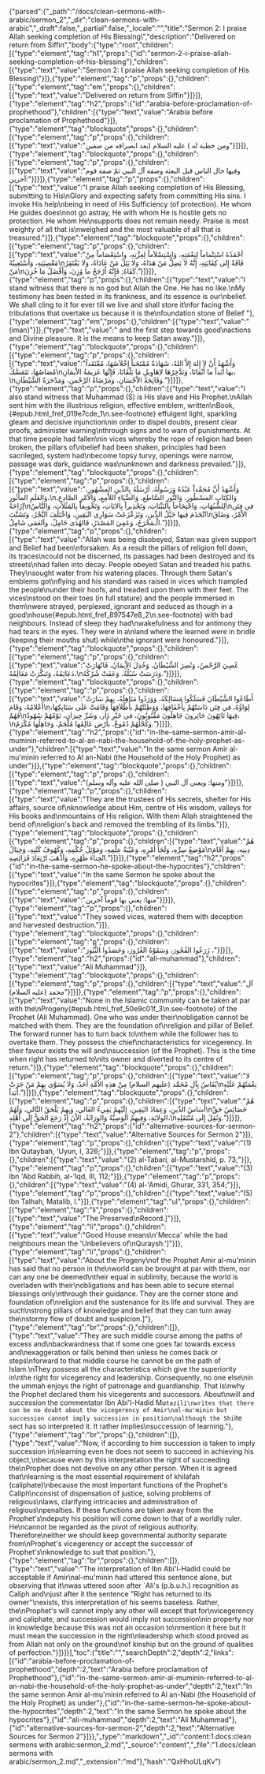{"parsed":{"_path":"/docs/clean-sermons-with-arabic/sermon_2","_dir":"clean-sermons-with-arabic","_draft":false,"_partial":false,"_locale":"","title":"Sermon 2:  I praise Allah seeking completion of His Blessing\\","description":"Delivered on return from Siffin","body":{"type":"root","children":[{"type":"element","tag":"h1","props":{"id":"sermon-2-i-praise-allah-seeking-completion-of-his-blessing"},"children":[{"type":"text","value":"Sermon 2:  I praise Allah seeking completion of His Blessing\\"}]},{"type":"element","tag":"p","props":{},"children":[{"type":"element","tag":"em","props":{},"children":[{"type":"text","value":"Delivered on return from Siffin"}]}]},{"type":"element","tag":"h2","props":{"id":"arabia-before-proclamation-of-prophethood"},"children":[{"type":"text","value":"Arabia before proclamation of Prophethood"}]},{"type":"element","tag":"blockquote","props":{},"children":[{"type":"element","tag":"p","props":{},"children":[{"type":"text","value":"ومن خطبة له ) عليه السلام (بعد انصرافه من صفين"}]}]},{"type":"element","tag":"blockquote","props":{},"children":[{"type":"element","tag":"p","props":{},"children":[{"type":"text","value":"وفيها حال الناس قبل البعثة وصفة آل النبي ثمّ صفة قوم آخرين:"}]}]},{"type":"element","tag":"p","props":{},"children":[{"type":"text","value":"I praise Allah seeking completion of His Blessing, submitting to His\nGlory and expecting safety from committing His sins. I invoke His help\nbeing in need of His Sufficiency (of protection). He whom He guides does\nnot go astray, He with whom He is hostile gets no protection. He whom He\nsupports does not remain needy. Praise is most weighty of all that is\nweighed and the most valuable of all that is treasured."}]},{"type":"element","tag":"blockquote","props":{},"children":[{"type":"element","tag":"p","props":{},"children":[{"type":"text","value":"أحْمَدُهُ اسْتِتْماماً لِنِعْمَتِهِ، وَاسْتِسْلاَماً لِعِزَّتِهِ، واسْتِعْصَاماً مِنْ مَعْصِيَتِهِ، وَأَسْتَعِينُهُ\nفَاقَةً إِلى كِفَايَتِهِ، إِنَّهُ لاَ يَضِلُّ مَنْ هَدَاهُ، وَلا يَئِلُ مَنْ عَادَاهُ، وَلا يَفْتَقِرُ مَنْ\nكَفَاهُ; فَإِنَّهُ أَرْجَحُ ما وُزِنَ، وَأَفْضَلُ مَا خُزِنَ."}]}]},{"type":"element","tag":"p","props":{},"children":[{"type":"text","value":"I stand witness that there is no god but Allah the One. He has no like.\nMy testimony has been tested in its frankness, and its essence is our\nbelief. We shall cling to it for ever till we live and shall store it\nfor facing the tribulations that overtake us because it is the\nfoundation stone of Belief "},{"type":"element","tag":"em","props":{},"children":[{"type":"text","value":"(iman)"}]},{"type":"text","value":" and the first step towards good\nactions and Divine pleasure. It is the means to keep Satan away."}]},{"type":"element","tag":"blockquote","props":{},"children":[{"type":"element","tag":"p","props":{},"children":[{"type":"text","value":"وَأَشْهَدُ أَنْ لاَ إِلهَ إِلاَّ اللهُ، شَهَادَةً مُمْتَحَناً إِخْلاَصُهَا، مُعْتَقَداً مُصَاصُهَا، نَتَمَسَّكُ\nبها أَبَداً ما أَبْقانَا، وَنَدَّخِرُهَا لاِهَاوِيلِ مَا يَلْقَانَا، فَإِنَّها عَزيمَةُ الاْيمَانِ،\nوَفَاتِحَةُ الاْحْسَانِ، وَمَرْضَاةُ الرَّحْمنِ، وَمَدْحَرَةُ الشَّيْطَانِ."}]}]},{"type":"element","tag":"p","props":{},"children":[{"type":"text","value":"I also stand witness that Muhammad (S) is His slave and His Prophet.\nAllah sent him with the illustrious religion, effective emblem, written\nBook,{#epub.html_fref_019e7cde_1\n.see-footnote} effulgent light, sparkling gleam and decisive injunction\nin order to dispel doubts, present clear proofs, administer warning\nthrough signs and to warn of punishments. At that time people had fallen\nin vices whereby the rope of religion had been broken, the pillars of\nbelief had been shaken, principles had been sacrileged, system had\nbecome topsy turvy, openings were narrow, passage was dark, guidance was\nunknown and darkness prevailed."}]},{"type":"element","tag":"blockquote","props":{},"children":[{"type":"element","tag":"p","props":{},"children":[{"type":"text","value":"وَأَشْهَدُ أَنَّ مُحَمَّداً عَبْدُهُ وَرَسُولُهُ، أرْسَلَهُ بِالدِّينِ المشْهُورِ، وَالعَلَمِ المأْثُورِ،\nوَالكِتَابِ المسْطُورِ، وَالنُّورِ السَّاطِعِ، وَالضِّيَاءِ اللاَّمِعِ، وَالاَمْرِ الصَّادِعِ، إزَاحَةً\nلِلشُّبُهَاتِ، وَاحْتِجَاجاً بِالبَيِّنَاتِ، وَتَحْذِيراً بِالايَاتِ، وَتَخْويفاً بِالمَثُلاَتِ، وَالنَّاسُ\nفي فِتَن انْجَذَمَ فِيها حَبْلُ الدِّينِ، وَتَزَعْزَعَتْ سَوَارِي اليَقِينِ، وَاخْتَلَفَ النَّجْرُ، وَتَشَتَّتَ\nالاْمْرُ، وَضَاقَ الْـمَخْرَجُ، وَعَمِيَ المَصْدَرُ، فَالهُدَى خَامِلٌ، واَلعَمَى شَامِلٌ."}]}]},{"type":"element","tag":"p","props":{},"children":[{"type":"text","value":"Allah was being disobeyed, Satan was given support and Belief had been\nforsaken. As a result the pillars of religion fell down, its traces\ncould not be discerned, its passages had been destroyed and its streets\nhad fallen into decay. People obeyed Satan and treaded his paths. They\nsought water from his watering places. Through them Satan's emblems got\nflying and his standard was raised in vices which trampled the people\nunder their hoofs, and treaded upon them with their feet. The vices\nstood on their toes (in full stature) and the people immersed in them\nwere strayed, perplexed, ignorant and seduced as though in a good\nhouse{#epub.html_fref_897547e8_2\n.see-footnote} with bad neighbours. Instead of sleep they had\nwakefulness and for antimony they had tears in the eyes. They were in a\nland where the learned were in bridle (keeping their mouths shut) while\nthe ignorant were honoured."}]},{"type":"element","tag":"blockquote","props":{},"children":[{"type":"element","tag":"p","props":{},"children":[{"type":"text","value":"عُصِيَ الرَّحْمنُ، وَنُصِرَ الشَّيْطَانُ، وَخُذِلَ الاِْيمَانُ، فَانْهَارَتْ دَعَائِمُهُ، وَتَنكَّرَتْ مَعَالِمُهُ،\nوَدَرَسَتْ سُبُلُهُ، وَعَفَتْ شُرُكُهُ."}]}]},{"type":"element","tag":"blockquote","props":{},"children":[{"type":"element","tag":"p","props":{},"children":[{"type":"text","value":"أَطَاعُوا الشَّيْطَانَ فَسَلَكُوا مَسَالِكَهُ، وَوَرَدُوا مَنَاهِلَهُ، بِهِمْ سَارَتْ أَعْلامُهُ، وَقَامَ\nلِوَاؤُهُ، في فِتَن دَاسَتْهُمْ بِأَخْفَافِهَا، وَوَطِئَتْهُمْ بأَظْلاَفِهَا وَقَامَتْ عَلَى سَنَابِكِهَا، فَهُمْ\nفِيهَا تَائِهُونَ حَائِرونَ جَاهِلُونَ مَفْتُونُونَ، في خَيْرِ دَار، وَشَرِّ جِيرَان، نَوْمُهُمْ سُهُودٌ،\nوَكُحْلُهُمْ دُمُوعٌ، بأَرْض عَالِمُها مُلْجَمٌ، وَجَاهِلُها مُكْرَمٌ."}]}]},{"type":"element","tag":"h2","props":{"id":"in-the-same-sermon-amir-al-muminin-referred-to-al-an-nabi-the-household-of-the-holy-prophet-as-under"},"children":[{"type":"text","value":"In the same sermon Amir al-mu'minin referred to Al an-Nabi (the Household of the Holy Prophet) as under"}]},{"type":"element","tag":"blockquote","props":{},"children":[{"type":"element","tag":"p","props":{},"children":[{"type":"text","value":"ومنها: ويعني آل النبي ( صلى الله عليه وآله وسلم)"}]}]},{"type":"element","tag":"p","props":{},"children":[{"type":"text","value":"They are the trustees of His secrets, shelter for His affairs, source of\nknowledge about Him, centre of His wisdom, valleys for His books and\nmountains of His religion. With them Allah straightened the bend of\nreligion's back and removed the trembling of its limbs."}]},{"type":"element","tag":"blockquote","props":{},"children":[{"type":"element","tag":"p","props":{},"children":[{"type":"text","value":"هُمْ مَوْضِعُ سِرِّهِ، وَلَجَأُ أَمْرِهِ، وَعَيْبَةُ عِلْمِهِ، وَمَوْئِلُ حُكْمِهِ، وَكُهُوفُ كُتُبِهِ، وَجِبَالُ\nدِينِه، بِهِمْ أَقَامَ انْحِناءَ ظَهْرِهِ، وَأذْهَبَ ارْتِعَادَ فَرَائِصِهِ."}]}]},{"type":"element","tag":"h2","props":{"id":"in-the-same-sermon-he-spoke-about-the-hypocrites"},"children":[{"type":"text","value":"In the same Sermon he spoke about the hypocrites"}]},{"type":"element","tag":"blockquote","props":{},"children":[{"type":"element","tag":"p","props":{},"children":[{"type":"text","value":"منها: يعني بها قوماً آخرين"}]}]},{"type":"element","tag":"p","props":{},"children":[{"type":"text","value":"They sowed vices, watered them with deception and harvested destruction."}]},{"type":"element","tag":"blockquote","props":{},"children":[{"type":"element","tag":"p","props":{},"children":[{"type":"text","value":"زَرَعُوا الفُجُورَ، وَسَقَوْهُ الغُرُورَ، وَحَصَدُوا الثُّبُورَ ،"}]}]},{"type":"element","tag":"h2","props":{"id":"ali-muhammad"},"children":[{"type":"text","value":"Ali Muhammad"}]},{"type":"element","tag":"blockquote","props":{},"children":[{"type":"element","tag":"p","props":{},"children":[{"type":"text","value":"آل محمد (عليه السلام)"}]}]},{"type":"element","tag":"p","props":{},"children":[{"type":"text","value":"None in the Islamic community can be taken at par with the\nProgeny{#epub.html_fref_50e9c01f_3\n.see-footnote} of the Prophet (Ali Muhammad). One who was under their\nobligation cannot be matched with them. They are the foundation of\nreligion and pillar of Belief. The forward runner has to turn back to\nthem while the follower has to overtake them. They possess the chief\ncharacteristics for vicegerency. In their favour exists the will and\nsuccession (of the Prophet). This is the time when right has returned to\nits owner and diverted to its centre of return."}]},{"type":"element","tag":"blockquote","props":{},"children":[{"type":"element","tag":"p","props":{},"children":[{"type":"text","value":"لا يُقَاسُ بِآلِ مُحَمَّد (عليهم السلام) مِنْ هذِهِ الاُمَّةِ أَحَدٌ، وَلا يُسَوَّى بِهِمْ مَنْ جَرَتْ\nنِعْمَتُهُمْ عَلَيْهِ أبَداً."}]}]},{"type":"element","tag":"blockquote","props":{},"children":[{"type":"element","tag":"p","props":{},"children":[{"type":"text","value":"هُمْ أَسَاسُ الدِّينِ، وَعِمَادُ اليَقِينِ، إِلَيْهمْ يَفِيءُ الغَالي، وَبِهِمْ يَلْحَقُ التَّالي، وَلَهُمْ\nخَصَائِصُ حَقِّ الوِلايَةِ، وَفِيهِمُ الوَصِيَّةُ وَالوِرَاثَةُ، الاْنَ إِذْ رَجَعَ الحَقُّ إِلَى أَهْلِهِ،\nوَنُقِلَ إِلَى مُنْتَقَلِهِ."}]}]},{"type":"element","tag":"h2","props":{"id":"alternative-sources-for-sermon-2"},"children":[{"type":"text","value":"Alternative Sources for Sermon 2"}]},{"type":"element","tag":"p","props":{},"children":[{"type":"text","value":"(1) Ibn Qutaybah, 'Uyun, I, 326;"}]},{"type":"element","tag":"p","props":{},"children":[{"type":"text","value":"(2) al-Tabari, al-Mustarshid, p. 73;"}]},{"type":"element","tag":"p","props":{},"children":[{"type":"text","value":"(3) Ibn 'Abd Rabbih, al-'Iqd, III, 112;"}]},{"type":"element","tag":"p","props":{},"children":[{"type":"text","value":"(4) al-'Amidi, Ghurar, 331, 354;"}]},{"type":"element","tag":"p","props":{},"children":[{"type":"text","value":"(5) Ibn Talhah, Matalib, I."}]},{"type":"element","tag":"ul","props":{},"children":[{"type":"element","tag":"li","props":{},"children":[{"type":"text","value":"The Preserved\nRecord.]"}]},{"type":"element","tag":"li","props":{},"children":[{"type":"text","value":"Good House means\n'Mecca' while the bad neighbours mean the 'Unbelievers of\nQuraysh.']"}]},{"type":"element","tag":"li","props":{},"children":[{"type":"text","value":"About the Progeny\nof the Prophet Amir al-mu'minin has said that no person in the\nworld can be brought at par with them, nor can any one be deemed\ntheir equal in sublimity, because the world is overladen with their\nobligations and has been able to secure eternal blessings only\nthrough their guidance. They are the corner stone and foundation of\nreligion and the sustenance for its life and survival. They are such\nstrong pillars of knowledge and belief that they can turn away the\nstormy flow of doubt and suspicion.]"},{"type":"element","tag":"br","props":{},"children":[]},{"type":"text","value":"They are such middle course among the paths of excess and\nbackwardness that if some one goes far towards excess and\nexaggeration or falls behind then unless he comes back or steps\nforward to that middle course he cannot be on the path of Islam.\nThey possess all the characteristics which give the superiority in\nthe right for vicegerency and leadership. Consequently, no one else\nin the ummah enjoys the right of patronage and guardianship. That is\nwhy the Prophet declared them his vicegerents and successors. About\nwill and succession the commentator Ibn Abi'l-Hadid Mu`tazili\nwrites that there can be no doubt about the vicegerency of Amir\nal-mu'minin but succession cannot imply succession in position\nalthough the Shi`ite sect has so interpreted it. It rather implies\nsuccession of learning."},{"type":"element","tag":"br","props":{},"children":[]},{"type":"text","value":"Now, if according to him succession is taken to imply succession in\nlearning even he does not seem to succeed in achieving his object,\nbecause even by this interpretation the right of succeeding the\nProphet does not devolve on any other person. When it is agreed that\nlearning is the most essential requirement of khilafah (caliphate)\nbecause the most important functions of the Prophet's Caliph\nconsist of dispensation of justice, solving problems of religious\nlaws, clarifying intricacies and administration of religious\npenalties. If these functions are taken away from the Prophet's\ndeputy his position will come down to that of a worldly ruler. He\ncannot be regarded as the pivot of religious authority. Therefore\neither we should keep governmental authority separate from\nProphet's vicegerency or accept the successor of Prophet's\nknowledge to suit that position."},{"type":"element","tag":"br","props":{},"children":[]},{"type":"text","value":"The interpretation of Ibn Abi'l-Hadid could be acceptable if Amir\nal-mu'minin had uttered this sentence alone, but observing that it\nwas uttered soon after `Ali's (p.b.u.h.) recognition as Caliph and\njust after it the sentence \"Right has returned to its owner\"\nexists, this interpretation of his seems baseless. Rather, the\nProphet's will cannot imply any other will except that for\nvicegerency and caliphate, and succession would imply not succession\nin property nor in knowledge because this was not an occasion to\nmention it here but it must mean the succession in the right\nleadership which stood proved as from Allah not only on the ground\nof kinship but on the ground of qualities of perfection."}]}]}],"toc":{"title":"","searchDepth":2,"depth":2,"links":[{"id":"arabia-before-proclamation-of-prophethood","depth":2,"text":"Arabia before proclamation of Prophethood"},{"id":"in-the-same-sermon-amir-al-muminin-referred-to-al-an-nabi-the-household-of-the-holy-prophet-as-under","depth":2,"text":"In the same sermon Amir al-mu'minin referred to Al an-Nabi (the Household of the Holy Prophet) as under"},{"id":"in-the-same-sermon-he-spoke-about-the-hypocrites","depth":2,"text":"In the same Sermon he spoke about the hypocrites"},{"id":"ali-muhammad","depth":2,"text":"Ali Muhammad"},{"id":"alternative-sources-for-sermon-2","depth":2,"text":"Alternative Sources for Sermon 2"}]}},"_type":"markdown","_id":"content:1.docs:clean sermons with arabic:sermon_2.md","_source":"content","_file":"1.docs/clean sermons with arabic/sermon_2.md","_extension":"md"},"hash":"QxHhoULqKv"}